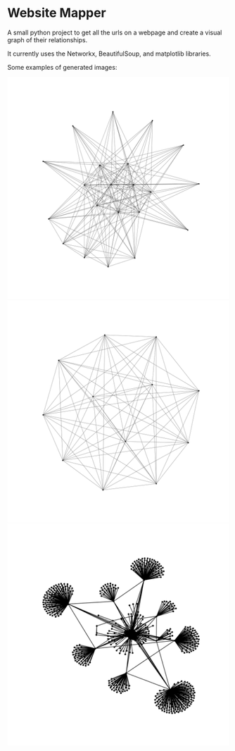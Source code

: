 # Website Mapper

A small python project to get all the urls on a webpage and create a visual graph of their relationships.

It currently uses the Networkx, BeautifulSoup, and matplotlib libraries.

Some examples of generated images:

![alt text](https://raw.githubusercontent.com/reblou/website-mapper/master/images/uwcs.png)
![alt text](https://raw.githubusercontent.com/reblou/website-mapper/master/images/shencomix.png)
![alt text](https://raw.githubusercontent.com/reblou/website-mapper/master/images/xkcd.png)
